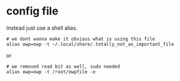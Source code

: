 # config file

Instead just use a shell alias.
```Shell
# we dont wanna make it obvious what is using this file
alias owp=owp -t ~/.local/share/.totally_not_an_important_file
```
or
```Shell
# we removed read bit as well, sudo needed
alias owp=owp -t /root/owpfile -e
```
